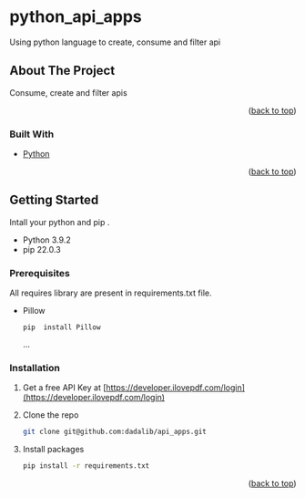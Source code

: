 # python_api_apps
Using python language to create, consume and filter api 

<!-- ABOUT THE PROJECT -->
## About The Project

Consume, create and filter apis

<p align="right">(<a href="#top">back to top</a>)</p>



### Built With

* [Python](https://www.python.org/downloads/)
<p align="right">(<a href="#top">back to top</a>)</p>



<!-- GETTING STARTED -->
## Getting Started

Intall your python and pip  .
* Python 3.9.2
* pip 22.0.3


### Prerequisites

All requires library are present in requirements.txt  file.
* Pillow
  ```
  pip  install Pillow
  ```
  ...

### Installation

1. Get a free API Key at [https://developer.ilovepdf.com/login](https://developer.ilovepdf.com/login)

2. Clone the repo
   ```sh
   git clone git@github.com:dadalib/api_apps.git
   ```
3. Install  packages
   ```sh
   pip install -r requirements.txt
   ```
<p align="right">(<a href="#top">back to top</a>)</p>